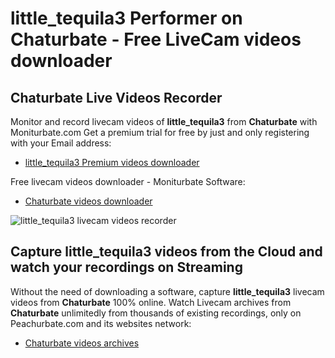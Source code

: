 # little_tequila3 Performer on Chaturbate - Free LiveCam videos downloader

## Chaturbate Live Videos Recorder

Monitor and record livecam videos of **little_tequila3** from **Chaturbate** with Moniturbate.com
Get a premium trial for free by just and only registering with your Email address:
* [little_tequila3 Premium videos downloader](https://moniturbate.com/request-demo-licence-key.html)

Free livecam videos downloader - Moniturbate Software:
* [Chaturbate videos downloader](https://moniturbate.com/moniturbate-download-software.html)

![little_tequila3 livecam videos recorder](https://peachurnet.com/templates/moniturbate-software.png)


## Capture little_tequila3 videos from the Cloud and watch your recordings on Streaming

Without the need of downloading a software, capture **little_tequila3** livecam videos from **Chaturbate** 100% online.
Watch Livecam archives from **Chaturbate** unlimitedly from thousands of existing recordings, only on Peachurbate.com and its websites network:
* [Chaturbate videos archives](https://peachurnet.com/)